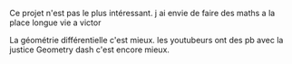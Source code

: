 Ce projet n'est pas le plus intéressant.
j ai envie de faire des maths a la place
longue vie a victor

La géométrie différentielle c'est mieux.
les youtubeurs ont des pb avec la justice
Geometry dash c'est encore mieux.
